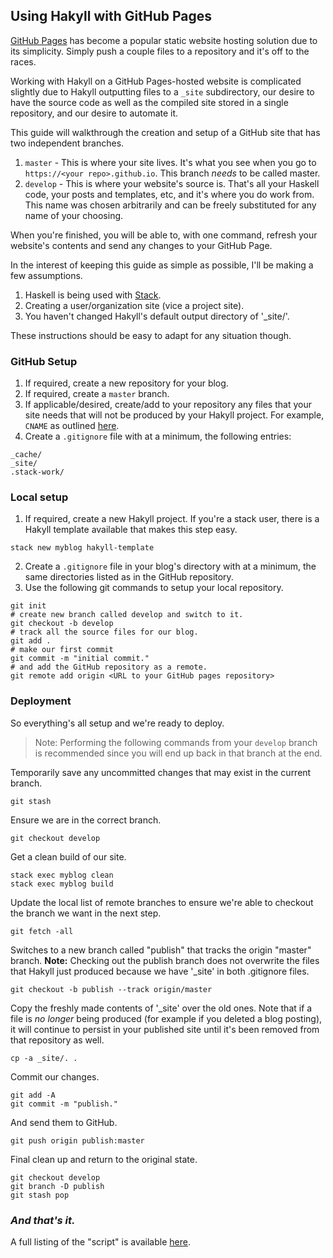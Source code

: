 ## Using Hakyll with GitHub Pages

[GitHub Pages](http://pages.github.com) has become a popular static website hosting solution due to its simplicity. Simply push a couple files to a repository and it's off to the races.

Working with Hakyll on a GitHub Pages-hosted website is complicated slightly due to Hakyll outputting files to a ```_site``` subdirectory, our desire to have the source code as well as the compiled site stored in a single repository, and our desire to automate it.

This guide will walkthrough the creation and setup of a GitHub site that has two independent branches.

1. ```master``` - This is where your site lives. It's what you see when you go to ```https://<your repo>.github.io```. This branch *needs* to be called master.
2. ```develop``` - This is where your website's source is. That's all your Haskell code, your posts and templates, etc, and it's where you do work from. This name was chosen arbitrarily and can be freely substituted for any name of your choosing.

When you're finished, you will be able to, with one command, refresh your website's contents and send any changes to your GitHub Page.

In the interest of keeping this guide as simple as possible, I'll be making a few assumptions.

1. Haskell is being used with [Stack](http://docs.haskellstack.org/en/stable/README/).
2. Creating a user/organization site (vice a project site).
3. You haven't changed Hakyll's default output directory of '_site/'.

These instructions should be easy to adapt for any situation though.

### GitHub Setup

1. If required, create a new repository for your blog.
2. If required, create a ```master``` branch.
2. If applicable/desired, create/add to your repository any files that your site needs that will not be produced by your Hakyll project. For example, ```CNAME``` as outlined [here](https://help.github.com/articles/setting-up-your-pages-site-repository/).
3. Create a ```.gitignore``` file with at a minimum, the following entries:

```
_cache/
_site/
.stack-work/
```

### Local setup

1. If required, create a new Hakyll project. If you're a stack user, there is a Hakyll template available that makes this step easy.

```stack new myblog hakyll-template```

2. Create a ```.gitignore``` file in your blog's directory with at a minimum, the same directories listed as in the GitHub repository.
3. Use the following git commands to setup your local repository.

```
git init
# create new branch called develop and switch to it.
git checkout -b develop
# track all the source files for our blog.
git add .
# make our first commit
git commit -m "initial commit."
# and add the GitHub repository as a remote.
git remote add origin <URL to your GitHub pages repository>
```

### Deployment

So everything's all setup and we're ready to deploy.

> Note: Performing the following commands from your ```develop``` branch is recommended since you will end up back in that branch at the end.

Temporarily save any uncommitted changes that may exist in the current branch.

```
git stash
```

Ensure we are in the correct branch.

```
git checkout develop
```

Get a clean build of our site.

```
stack exec myblog clean
stack exec myblog build
```

Update the local list of remote branches to ensure we're able to checkout the branch we want in the next step.

```
git fetch -all
```

Switches to a new branch called "publish" that tracks the origin "master" branch. **Note:** Checking out the publish branch does not overwrite the files that Hakyll just produced because we have '_site' in both .gitignore files.

```
git checkout -b publish --track origin/master
```

Copy the freshly made contents of '_site' over the old ones. Note that if a file is *no longer* being produced (for example if you deleted a blog posting), it will continue to persist in your published site until it's been removed from that repository as well.

```
cp -a _site/. .
```

Commit our changes.

```
git add -A
git commit -m "publish."
```

And send them to GitHub.

```
git push origin publish:master
```

Final clean up and return to the original state.

```
git checkout develop
git branch -D publish
git stash pop
```

### *And that's it.*

A full listing of the "script" is available [here](https://gist.github.com/narrative/5edb976b2f8754a79104).

